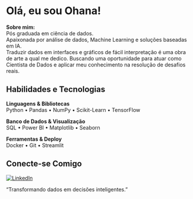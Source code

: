 #  Olá, eu sou Ohana!

 **Sobre mim:**  
 Pós graduada em ciência de dados.  
 Apaixonada por análise de dados, Machine Learning e soluções baseadas em IA.  
 Traduzir dados em interfaces e gráficos de fácil interpretação é uma obra de arte a qual me dedico.
 Buscando uma oportunidade para atuar como Cientista de Dados e aplicar meu conhecimento na resolução de desafios reais.  


##  **Habilidades e Tecnologias**
 **Linguagens & Bibliotecas**  
Python • Pandas • NumPy • Scikit-Learn • TensorFlow

 **Banco de Dados & Visualização**  
SQL • Power BI • Matplotlib • Seaborn

 **Ferramentas & Deploy**  
Docker • Git • Streamlit



##  **Conecte-se Comigo**
[![LinkedIn](https://img.shields.io/badge/LinkedIn-000?style=for-the-badge&logo=linkedin&logoColor=0A66C2)](https://www.linkedin.com/in/ohana-oliveira-b70aaa251/)  

“Transformando dados em decisões inteligentes.”
